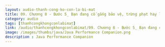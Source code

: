 ```yaml
---
layout: audio-thanh-cong-ko-con-la-bi-mat
title: 09. Chương 8 - Bước 5_ Bạn đang cố gắng bảo vệ, trừng phạt hay làm hài lòng ai
category: audio
tags: [thanhcongkhongconlabimat]
link: /audio/thanhcongkhongconlabimat/09. Chương 8 - Bước 5_ Bạn đang cố gắng bảo vệ, trừng phạt hay làm hài lòng ai_.mp3 
image: /images/thumbs/java/Java Performance Companion.png
description : Java Performance Companion 
---
```












